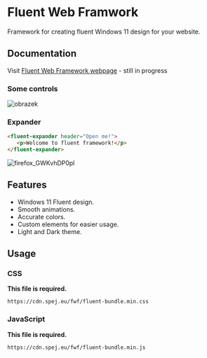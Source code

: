 # Fluent Web Framwork
 Framework for creating fluent Windows 11 design for your website.
 
## Documentation
Visit [Fluent Web Framework webpage](https://cdn.spej.eu/fwf/showcase/) - still in progress
### Some controls
![obrazek](https://user-images.githubusercontent.com/53868994/151600056-709ddcb5-838a-4f69-a518-a249130aa712.png)
### Expander
```html
<fluent-expander header="Open me!">
   <p>Welcome to fluent framework!</p>
</fluent-expander>
```
![firefox_GWKvhDP0pl](https://user-images.githubusercontent.com/53868994/151600680-22a9beb1-b5e1-42b2-b3c4-115aed8be7fc.gif)

## Features
- Windows 11 Fluent design.
- Smooth animations.
- Accurate colors.
- Custom elements for easier usage.
- Light and Dark theme.

## Usage
### CSS
**This file is required.**
```
https://cdn.spej.eu/fwf/fluent-bundle.min.css
```
### JavaScript
**This file is required.**
```
https://cdn.spej.eu/fwf/fluent-bundle.min.js
```
